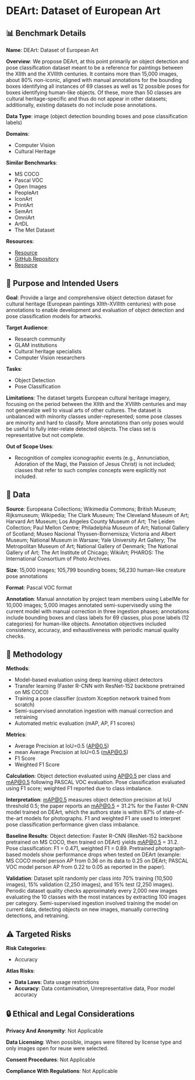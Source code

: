 # DEArt: Dataset of European Art

## 📊 Benchmark Details

**Name**: DEArt: Dataset of European Art

**Overview**: We propose DEArt, at this point primarily an object detection and pose classification dataset meant to be a reference for paintings between the XIIth and the XVIIIth centuries. It contains more than 15,000 images, about 80% non-iconic, aligned with manual annotations for the bounding boxes identifying all instances of 69 classes as well as 12 possible poses for boxes identifying human-like objects. Of these, more than 50 classes are cultural heritage-specific and thus do not appear in other datasets; additionally, existing datasets do not include pose annotations.

**Data Type**: image (object detection bounding boxes and pose classification labels)

**Domains**:
- Computer Vision
- Cultural Heritage

**Similar Benchmarks**:
- MS COCO
- Pascal VOC
- Open Images
- PeopleArt
- IconArt
- PrintArt
- SemArt
- OmniArt
- ArtDL
- The Met Dataset

**Resources**:
- [Resource](https://doi.org/10.5281/zenodo.6984525)
- [GitHub Repository](https://github.com/SaberD/annotated-images)
- [Resource](https://arxiv.org/abs/2211.01226v2)

## 🎯 Purpose and Intended Users

**Goal**: Provide a large and comprehensive object detection dataset for cultural heritage (European paintings XIIth-XVIIIth centuries) with pose annotations to enable development and evaluation of object detection and pose classification models for artworks.

**Target Audience**:
- Research community
- GLAM institutions
- Cultural heritage specialists
- Computer Vision researchers

**Tasks**:
- Object Detection
- Pose Classification

**Limitations**: The dataset targets European cultural heritage imagery, focusing on the period between the XIIth and the XVIIIth centuries and may not generalize well to visual arts of other cultures. The dataset is unbalanced with minority classes under-represented; some pose classes are minority and hard to classify. More annotations than only poses would be useful to fully inter-relate detected objects. The class set is representative but not complete.

**Out of Scope Uses**:
- Recognition of complex iconographic events (e.g., Annunciation, Adoration of the Magi, the Passion of Jesus Christ) is not included; classes that refer to such complex concepts were explicitly not included.

## 💾 Data

**Source**: Europeana Collections; Wikimedia Commons; British Museum; Rijksmuseum; Wikipedia; The Clark Museum; The Cleveland Museum of Art; Harvard Art Museum; Los Angeles County Museum of Art; The Leiden Collection; Paul Mellon Centre; Philadelphia Museum of Art; National Gallery of Scotland; Museo Nacional Thyssen-Bornemisza; Victoria and Albert Museum; National Museum in Warsaw; Yale University Art Gallery; The Metropolitan Museum of Art; National Gallery of Denmark; The National Gallery of Art; The Art Institute of Chicago; WikiArt; PHAROS: The International Consortium of Photo Archives.

**Size**: 15,000 images; 105,799 bounding boxes; 56,230 human-like creature pose annotations

**Format**: Pascal VOC format

**Annotation**: Manual annotation by project team members using LabelMe for 10,000 images; 5,000 images annotated semi-supervisedly using the current model with manual correction in three ingestion phases; annotations include bounding boxes and class labels for 69 classes, plus pose labels (12 categories) for human-like objects. Annotation objectives included consistency, accuracy, and exhaustiveness with periodic manual quality checks.

## 🔬 Methodology

**Methods**:
- Model-based evaluation using deep learning object detectors
- Transfer learning (Faster R-CNN with ResNet-152 backbone pretrained on MS COCO)
- Training a pose classifier (custom Xception network trained from scratch)
- Semi-supervised annotation ingestion with manual correction and retraining
- Automated metric evaluation (mAP, AP, F1 scores)

**Metrics**:
- Average Precision at IoU=0.5 (AP@0.5)
- mean Average Precision at IoU=0.5 (mAP@0.5)
- F1 Score
- Weighted F1 Score

**Calculation**: Object detection evaluated using AP@0.5 per class and mAP@0.5 following PASCAL VOC evaluation. Pose classification evaluated using F1 score; weighted F1 reported due to class imbalance.

**Interpretation**: mAP@0.5 measures object detection precision at IoU threshold 0.5; the paper reports an mAP@0.5 = 31.2% for the Faster R-CNN model trained on DEArt, which the authors state is within 87% of state-of-the-art models for photographs. F1 and weighted F1 are used to interpret pose classification performance given class imbalance.

**Baseline Results**: Object detection: Faster R-CNN (ResNet-152 backbone pretrained on MS COCO, then trained on DEArt) yields mAP@0.5 = 31.2. Pose classification: F1 = 0.471, weighted F1 = 0.89. Pretrained photograph-based models show performance drops when tested on DEArt (example: MS COCO model person AP from 0.36 on its data to 0.25 on DEArt; PASCAL VOC model person AP from 0.22 to 0.05 as reported in the paper).

**Validation**: Dataset split randomly per class into 70% training (10,500 images), 15% validation (2,250 images), and 15% test (2,250 images). Periodic dataset quality checks approximately every 2,000 new images evaluating the 10 classes with the most instances by extracting 100 images per category. Semi-supervised ingestion involved training the model on current data, detecting objects on new images, manually correcting detections, and retraining.

## ⚠️ Targeted Risks

**Risk Categories**:
- Accuracy

**Atlas Risks**:
- **Data Laws**: Data usage restrictions
- **Accuracy**: Data contamination, Unrepresentative data, Poor model accuracy

## 🔒 Ethical and Legal Considerations

**Privacy And Anonymity**: Not Applicable

**Data Licensing**: When possible, images were filtered by license type and only images open for reuse were selected.

**Consent Procedures**: Not Applicable

**Compliance With Regulations**: Not Applicable
